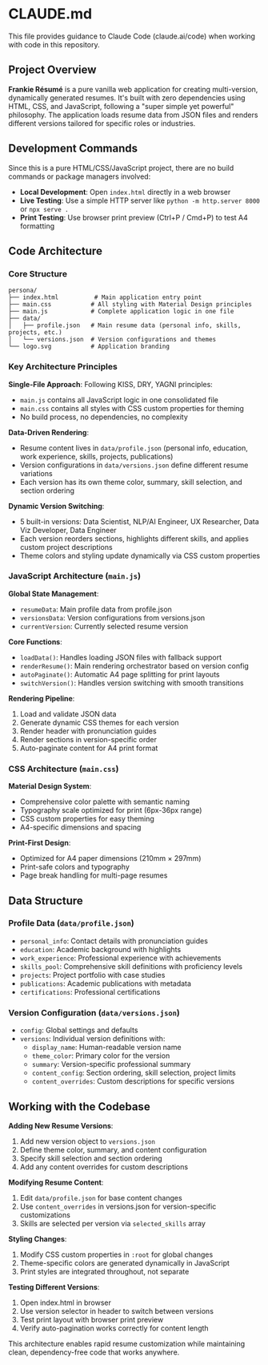 # CLAUDE.md

This file provides guidance to Claude Code (claude.ai/code) when working with code in this repository.

## Project Overview

**Frankie Résumé** is a pure vanilla web application for creating multi-version, dynamically generated resumes. It's built with zero dependencies using HTML, CSS, and JavaScript, following a "super simple yet powerful" philosophy. The application loads resume data from JSON files and renders different versions tailored for specific roles or industries.

## Development Commands

Since this is a pure HTML/CSS/JavaScript project, there are no build commands or package managers involved:

- **Local Development**: Open `index.html` directly in a web browser
- **Live Testing**: Use a simple HTTP server like `python -m http.server 8000` or `npx serve .`
- **Print Testing**: Use browser print preview (Ctrl+P / Cmd+P) to test A4 formatting

## Code Architecture

### Core Structure
```
persona/
├── index.html          # Main application entry point
├── main.css           # All styling with Material Design principles
├── main.js            # Complete application logic in one file
├── data/
│   ├── profile.json   # Main resume data (personal info, skills, projects, etc.)
│   └── versions.json  # Version configurations and themes
└── logo.svg           # Application branding
```

### Key Architecture Principles

**Single-File Approach**: Following KISS, DRY, YAGNI principles:
- `main.js` contains all JavaScript logic in one consolidated file
- `main.css` contains all styles with CSS custom properties for theming
- No build process, no dependencies, no complexity

**Data-Driven Rendering**: 
- Resume content lives in `data/profile.json` (personal info, education, work experience, skills, projects, publications)
- Version configurations in `data/versions.json` define different resume variations
- Each version has its own theme color, summary, skill selection, and section ordering

**Dynamic Version Switching**:
- 5 built-in versions: Data Scientist, NLP/AI Engineer, UX Researcher, Data Viz Developer, Data Engineer
- Each version reorders sections, highlights different skills, and applies custom project descriptions
- Theme colors and styling update dynamically via CSS custom properties

### JavaScript Architecture (`main.js`)

**Global State Management**:
- `resumeData`: Main profile data from profile.json
- `versionsData`: Version configurations from versions.json  
- `currentVersion`: Currently selected resume version

**Core Functions**:
- `loadData()`: Handles loading JSON files with fallback support
- `renderResume()`: Main rendering orchestrator based on version config
- `autoPaginate()`: Automatic A4 page splitting for print layouts
- `switchVersion()`: Handles version switching with smooth transitions

**Rendering Pipeline**:
1. Load and validate JSON data
2. Generate dynamic CSS themes for each version
3. Render header with pronunciation guides
4. Render sections in version-specific order
5. Auto-paginate content for A4 print format

### CSS Architecture (`main.css`)

**Material Design System**:
- Comprehensive color palette with semantic naming
- Typography scale optimized for print (6px-36px range)
- CSS custom properties for easy theming
- A4-specific dimensions and spacing

**Print-First Design**:
- Optimized for A4 paper dimensions (210mm × 297mm)
- Print-safe colors and typography
- Page break handling for multi-page resumes

## Data Structure

### Profile Data (`data/profile.json`)
- `personal_info`: Contact details with pronunciation guides
- `education`: Academic background with highlights
- `work_experience`: Professional experience with achievements
- `skills_pool`: Comprehensive skill definitions with proficiency levels
- `projects`: Project portfolio with case studies
- `publications`: Academic publications with metadata
- `certifications`: Professional certifications

### Version Configuration (`data/versions.json`)
- `config`: Global settings and defaults
- `versions`: Individual version definitions with:
  - `display_name`: Human-readable version name
  - `theme_color`: Primary color for the version
  - `summary`: Version-specific professional summary
  - `content_config`: Section ordering, skill selection, project limits
  - `content_overrides`: Custom descriptions for specific versions

## Working with the Codebase

**Adding New Resume Versions**:
1. Add new version object to `versions.json`
2. Define theme color, summary, and content configuration
3. Specify skill selection and section ordering
4. Add any content overrides for custom descriptions

**Modifying Resume Content**:
1. Edit `data/profile.json` for base content changes
2. Use `content_overrides` in versions.json for version-specific customizations
3. Skills are selected per version via `selected_skills` array

**Styling Changes**:
1. Modify CSS custom properties in `:root` for global changes
2. Theme-specific colors are generated dynamically in JavaScript
3. Print styles are integrated throughout, not separate

**Testing Different Versions**:
1. Open index.html in browser
2. Use version selector in header to switch between versions
3. Test print layout with browser print preview
4. Verify auto-pagination works correctly for content length

This architecture enables rapid resume customization while maintaining clean, dependency-free code that works anywhere.